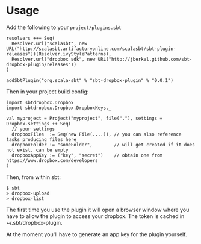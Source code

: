 # Usage

Add the following to your `project/plugins.sbt`

```
resolvers ++= Seq(
  Resolver.url("scalasbt", new URL("http://scalasbt.artifactoryonline.com/scalasbt/sbt-plugin-releases"))(Resolver.ivyStylePatterns),
  Resolver.url("dropbox sdk", new URL("http://jberkel.github.com/sbt-dropbox-plugin/releases"))
)

addSbtPlugin("org.scala-sbt" % "sbt-dropbox-plugin" % "0.0.1")
```

Then in your project build config:

```
import sbtdropbox.Dropbox
import sbtdropbox.Dropbox.DropboxKeys._

val myproject = Project("myproject", file("."), settings = Dropbox.settings ++ Seq(
  // your settings
  dropboxFiles  := Seq(new File(....)), // you can also reference tasks producing files here
  dropboxFolder := "someFolder",        // will get created if it does not exist, can be empty
  dropboxAppKey := ("key", "secret")    // obtain one from https://www.dropbox.com/developers
)
```

Then, from within sbt:

    $ sbt
    > dropbox-upload
    > dropbox-list

The first time you use the plugin it will open a browser window where you have to allow the plugin to access your dropbox. 
The token is cached in ~/.sbt/dropbox-plugin.

At the moment you'll have to generate an app key for the plugin yourself.
